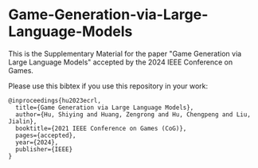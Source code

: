 # Game-Generation-via-Large-Language-Models

This is the Supplementary Material for the paper "Game Generation via Large Language Models" accepted by the 2024 IEEE Conference on Games.

Please use this bibtex if you use this repository in your work:

````
@inproceedings{hu2023ecrl,
  title={Game Generation via Large Language Models},
  author={Hu, Shiying and Huang, Zengrong and Hu, Chengpeng and Liu, Jialin},
  booktitle={2021 IEEE Conference on Games (CoG)},
  pages={accepted},
  year={2024},
  publisher={IEEE}
}
````
